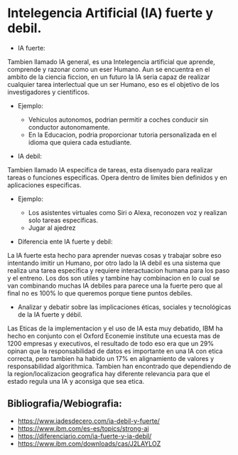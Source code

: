 # Intelegencia Artificial (IA) fuerte y debil.

- IA fuerte:

Tambien llamado IA general, es una Intelegencia artificial que aprende, comprende y razonar como un eser Humano. Aun se encuentra en el ambito de la ciencia ficcion, en un futuro la IA seria capaz de realizar cualquier tarea interlectual que un ser Humano, eso es el objetivo de los investigadores y cientificos.
- Ejemplo:
    - Vehiculos autonomos, podrian permitir a coches conducir sin conductor autonomamente.
    - En la Educacion, podria proporcionar tutoria personalizada en el idioma que quiera cada estudiante.

- IA debil:

Tambien llamado IA especifica de tareas, esta disenyado para realizar tareas o funciones especificas. Opera dentro de limites bien definidos y en aplicaciones especificas.
- Ejemplo:
    - Los asistentes virtuales como Siri o Alexa, reconozen voz y realizan solo tareas especificas.
    - Jugar al ajedrez

- Diferencia ente IA fuerte y debil:

La IA fuerte esta hecho para aprender nuevas cosas y trabajar sobre eso intentando imitir un Humano, por otro lado la IA debil es una sistema que realiza una tarea especifica y requiere interactuacion humana para los paso y el entreno. Los dos son utiles y tambine hay combinacion en lo cual se van combinando muchas IA debiles para parece una Ia fuerte pero que al final no es 100% lo que queremos porque tiene puntos debiles. 



- Analizar y debatir sobre las implicaciones éticas, sociales y tecnológicas de la IA fuerte y débil.

Las Eticas de la implementacion y el uso de IA esta muy debatido, IBM ha hecho en conjunto con el Oxford Econemie institute una ecuesta mas de 1200 empresas y executivos, el resultado de todo eso era que un 29% opinan que  la responsabilidad de datos es importante en una IA con etica correcta, pero tambien ha habido un 17% en alignamiento de valores y responsabilidad algorithmica.
Tambien han encontrado que dependiendo de la region/localizacion geografica hay diferente relevancia para que el estado regula una IA y aconsiga que sea etica.



## Bibliografia/Webiografia:
- https://www.iadesdecero.com/ia-debil-y-fuerte/
- https://www.ibm.com/es-es/topics/strong-ai
- https://diferenciario.com/ia-fuerte-y-ia-debil/
- https://www.ibm.com/downloads/cas/J2LAYLOZ
